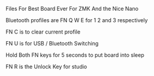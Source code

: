 Files For Best Board Ever For ZMK And the Nice Nano

Bluetooth profiles are FN Q W E for 1 2 and 3 respectively

FN C is to clear current profile

FN U is for USB / Bluetooth Switching

Hold Both FN keys for 5 seconds to put board into sleep

FN R is the Unlock Key for studio

